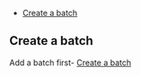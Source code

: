 - [Create a batch](#create-a-batch)


## Create a batch
Add a batch first- [Create a batch](#create-a-batch)

